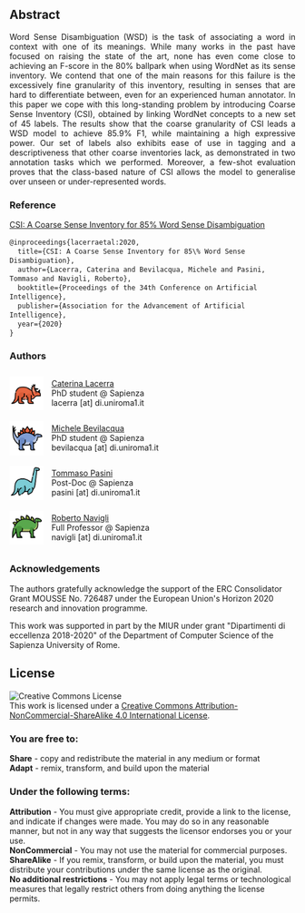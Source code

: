 <style>
.btn {
  float: left;
  background-color: transparent;
  border: none;
}
  img {
  display: inline-block;
  margin-right: 10px;
  vertical-align: middle;
}

.content-holder {
  display: inline-block;
  vertical-align: middle;
}
</style>

<h2>Abstract</h2>
<p style="text-align: justify;">Word Sense Disambiguation (WSD) is the task of associating a word in context with one of its meanings. While many works in the past have focused on raising the state of the art, none has even come close to achieving an F-score in the 80% ballpark when using WordNet as its sense inventory. We contend that one of the main reasons for this failure is the excessively fine granularity of this inventory, resulting in senses that are hard to differentiate between, even for an experienced human annotator. In this paper we cope with this long-standing problem by introducing Coarse Sense Inventory (CSI), obtained by linking WordNet concepts to a new set of 45 labels. The results show that the coarse granularity of CSI leads a WSD model to achieve 85.9% F1, while maintaining a high expressive power. Our set of labels also exhibits ease of use in tagging and a descriptiveness that other coarse inventories lack, as demonstrated in two annotation tasks which we performed. Moreover, a few-shot evaluation proves that the class-based nature of CSI allows the model to generalise over unseen or under-represented words.</p>
  
<h3 style="vertical-align:middle;"> Reference </h3>
  
  <a href="https://pasinit.github.io/papers/lacerra_etal_aaai2020.pdf" download target='_blank'>CSI: A Coarse Sense Inventory for 85% Word Sense Disambiguation</a>
```
@inproceedings{lacerraetal:2020,
  title={CSI: A Coarse Sense Inventory for 85\% Word Sense Disambiguation},
  author={Lacerra, Caterina and Bevilacqua, Michele and Pasini, Tommaso and Navigli, Roberto},
  booktitle={Proceedings of the 34th Conference on Artificial Intelligence},
  publisher={Association for the Advancement of Artificial Intelligence},
  year={2020}
}
```

<h3>Authors</h3>

<div>
  
<img class="img" src="https://raw.githubusercontent.com/SapienzaNLP/csi/master/docs/_images/dino4.jpg" width="60px" >
<p class="content-holder">
  <a href="https://caterinalacerra.github.io/" target='_blank'>Caterina Lacerra</a><br/>
  PhD student @ Sapienza<br/>
lacerra [at] di.uniroma1.it</p>
</div>

<div>
<img class="img" src="https://raw.githubusercontent.com/SapienzaNLP/csi/master/docs/_images/dino2.jpg" width="60px">
<p class="content-holder">
  <a href="https://mbevila.github.io/" target='_blank'>Michele Bevilacqua</a><br/>
  PhD student @ Sapienza<br/>
  bevilacqua [at] di.uniroma1.it
</p>
</div>

<div>
<img class="img" src="https://raw.githubusercontent.com/SapienzaNLP/csi/master/docs/_images/dino3.jpg" width="60px">
<p class="content-holder">
  <a href="https://pasinit.github.io/" target='_blank'>Tommaso Pasini</a><br/>
  Post-Doc @ Sapienza<br/>
  pasini [at] di.uniroma1.it
</p>
</div>

<div>
<img class="img" src="https://raw.githubusercontent.com/SapienzaNLP/csi/master/docs/_images/dino1.jpg" width="60px">
<p class="content-holder">
  <a href="http://wwwusers.di.uniroma1.it/~navigli/" target='_blank'>Roberto Navigli</a><br/>
  Full Professor @ Sapienza<br/>
  navigli [at] di.uniroma1.it
</p>
</div>

### Acknowledgements
The authors gratefully acknowledge the support of the ERC Consolidator Grant MOUSSE No. 726487 under the European Union's Horizon 2020 research and innovation programme.

This work was supported in part by the MIUR under grant "Dipartimenti di eccellenza 2018-2020" of the Department of Computer Science of the Sapienza University of Rome.

## License
<a rel="license" href="http://creativecommons.org/licenses/by-nc-sa/4.0/"><img alt="Creative Commons License" style="border-width:0" src="https://i.creativecommons.org/l/by-nc-sa/4.0/88x31.png" /></a><br />This work is licensed under a <a rel="license" href="http://creativecommons.org/licenses/by-nc-sa/4.0/">Creative Commons Attribution-NonCommercial-ShareAlike 4.0 International License</a>.
### You are free to:
**Share** - copy and redistribute the material in any medium or format<br/>
**Adapt** - remix, transform, and build upon the material<br/>

### Under the following terms:
**Attribution** - You must give appropriate credit, provide a link to the license, and indicate if changes were made. You may do so in any reasonable manner, but not in any way that suggests the licensor endorses you or your use.<br/>
**NonCommercial** - You may not use the material for commercial purposes.<br/>
**ShareAlike** - If you remix, transform, or build upon the material, you must distribute your contributions under the same license as the original.<br/>
**No additional restrictions** - You may not apply legal terms or technological measures that legally restrict others from doing anything the license permits.
